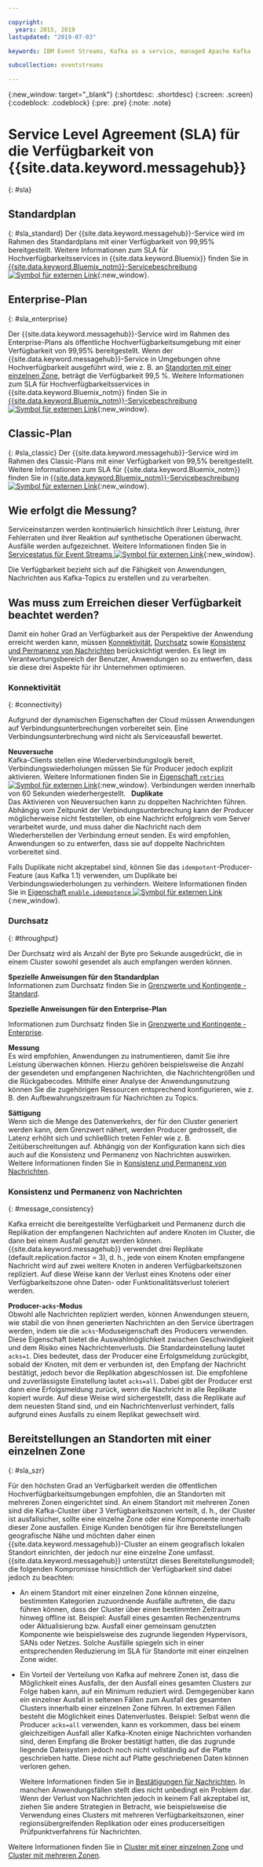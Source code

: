 ```yaml
---

copyright:
  years: 2015, 2019
lastupdated: "2019-07-03"

keywords: IBM Event Streams, Kafka as a service, managed Apache Kafka

subcollection: eventstreams

---
```


{:new_window: target="_blank"}
{:shortdesc: .shortdesc}
{:screen: .screen}
{:codeblock: .codeblock}
{:pre: .pre}
{:note: .note}

# Service Level Agreement (SLA) für die Verfügbarkeit von {{site.data.keyword.messagehub}} 
{: #sla}

## Standardplan
{: #sla_standard}
Der {{site.data.keyword.messagehub}}-Service wird im Rahmen des Standardplans mit einer Verfügbarkeit von 99,95% bereitgestellt.
Weitere Informationen zum SLA für Hochverfügbarkeitsservices in {{site.data.keyword.Bluemix}} finden Sie in
[{{site.data.keyword.Bluemix_notm}}-Servicebeschreibung ![Symbol für externen Link](../../icons/launch-glyph.svg "Symbol für externen Link")](https://www-03.ibm.com/software/sla/sladb.nsf/8bd55c6b9fa8039c86256c6800578854/c4ceb9f019f9eb4c862582f9001b3994/$FILE/i126-6605-16_04-2019_en_US.pdf){:new_window}.


## Enterprise-Plan
{: #sla_enterprise}

Der {{site.data.keyword.messagehub}}-Service wird im Rahmen des Enterprise-Plans als öffentliche Hochverfügbarkeitsumgebung mit einer Verfügbarkeit von 99,95% bereitgestellt. Wenn der {{site.data.keyword.messagehub}}-Service in Umgebungen ohne Hochverfügbarkeit ausgeführt wird, wie z. B. an [Standorten mit einer einzelnen Zone](#sla_szr), beträgt die Verfügbarkeit 99,5 %.
Weitere Informationen zum SLA für Hochverfügbarkeitsservices in {{site.data.keyword.Bluemix_notm}} finden Sie in
[{{site.data.keyword.Bluemix_notm}}-Servicebeschreibung ![Symbol für externen Link](../../icons/launch-glyph.svg "Symbol für externen Link")](https://www-03.ibm.com/software/sla/sladb.nsf/8bd55c6b9fa8039c86256c6800578854/c4ceb9f019f9eb4c862582f9001b3994/$FILE/i126-6605-16_04-2019_en_US.pdf){:new_window}. 

## Classic-Plan
{: #sla_classic}
Der {{site.data.keyword.messagehub}}-Service wird im Rahmen des Classic-Plans mit einer Verfügbarkeit von 99,5% bereitgestellt.
Weitere Informationen zum SLA für {{site.data.keyword.Bluemix_notm}} finden Sie in
[{{site.data.keyword.Bluemix_notm}}-Servicebeschreibung ![Symbol für externen Link](../../icons/launch-glyph.svg "Symbol für externen Link")](https://www-03.ibm.com/software/sla/sladb.nsf/8bd55c6b9fa8039c86256c6800578854/c4ceb9f019f9eb4c862582f9001b3994/$FILE/i126-6605-16_04-2019_en_US.pdf){:new_window}.

<!--
## What does 99.95% availability mean?
Availability refers to the ability of applications to produce and consume messages from Kafka topics.
-->

## Wie erfolgt die Messung?
Serviceinstanzen werden kontinuierlich hinsichtlich ihrer Leistung, ihrer Fehlerraten und ihrer Reaktion auf synthetische Operationen überwacht. Ausfälle werden aufgezeichnet. Weitere Informationen finden Sie in [Servicestatus für Event Streams ![Symbol für externen Link](../../icons/launch-glyph.svg "Symbol für externen Link")](https://cloud.ibm.com/status?component=messagehub&selected=status){:new_window}.

Die Verfügbarkeit bezieht sich auf die Fähigkeit von Anwendungen, Nachrichten aus Kafka-Topics zu erstellen und zu verarbeiten.

## Was muss zum Erreichen dieser Verfügbarkeit beachtet werden?
Damit ein hoher Grad an Verfügbarkeit aus der Perspektive der Anwendung erreicht werden kann, müssen [Konnektivität](/docs/services/EventStreams?topic=eventstreams-sla#connectivity), [Durchsatz](/docs/services/EventStreams?topic=eventstreams-sla#throughput) sowie [Konsistenz und Permanenz von Nachrichten](/docs/services/EventStreams?topic=eventstreams-sla#message_consistency) berücksichtigt werden. Es liegt im Verantwortungsbereich der Benutzer, Anwendungen so zu entwerfen, dass sie diese drei Aspekte für ihr Unternehmen optimieren.

### Konnektivität
{: #connectivity}

Aufgrund der dynamischen Eigenschaften der Cloud müssen Anwendungen auf Verbindungsunterbrechungen vorbereitet sein. Eine Verbindungsunterbrechung wird nicht als Serviceausfall bewertet.

**Neuversuche**<br/>
Kafka-Clients stellen eine Wiederverbindungslogik bereit, Verbindungswiederholungen müssen Sie für Producer jedoch explizit aktivieren. Weitere Informationen finden Sie in [ Eigenschaft <code>retries</code> ![Symbol für externen Link](../../icons/launch-glyph.svg "Symbol für externen Link")](http://kafka.apache.org/11/documentation.html#producerconfigs){:new_window}. Verbindungen werden innerhalb von 60 Sekunden wiederhergestellt.
 
**Duplikate**<br/>
Das Aktivieren von Neuversuchen kann zu doppelten Nachrichten führen. Abhängig vom Zeitpunkt der Verbindungsunterbrechung kann der Producer möglicherweise nicht feststellen, ob eine Nachricht erfolgreich vom Server verarbeitet wurde, und muss daher die Nachricht nach dem Wiederherstellen der Verbindung erneut senden. Es wird empfohlen, Anwendungen so zu entwerfen, dass sie auf doppelte Nachrichten vorbereitet sind. 

Falls Duplikate nicht akzeptabel sind, können Sie das <code>idempotent</code>-Producer-Feature (aus Kafka 1.1) verwenden, um Duplikate bei Verbindungswiederholungen zu verhindern. Weitere Informationen finden Sie in [Eigenschaft <code>enable.idempotence</code> ![Symbol für externen Link](../../icons/launch-glyph.svg "Symbol für externen Link")](http://kafka.apache.org/11/documentation.html#producerconfigs){:new_window}.

### Durchsatz
{: #throughput}

Der Durchsatz wird als Anzahl der Byte pro Sekunde ausgedrückt, die in einem Cluster sowohl gesendet als auch empfangen werden können.

**Spezielle Anweisungen für den Standardplan**<br/>
Informationen zum Durchsatz finden Sie in [Grenzwerte und Kontingente - Standard](/docs/services/EventStreams?topic=eventstreams-kafka_quotas#standard_throughput). 

**Spezielle Anweisungen für den Enterprise-Plan**<br/>

Informationen zum Durchsatz finden Sie in [Grenzwerte und Kontingente - Enterprise](/docs/services/EventStreams?topic=eventstreams-kafka_quotas#enterprise_throughput). 

**Messung**<br/>
Es wird empfohlen, Anwendungen zu instrumentieren, damit Sie ihre Leistung überwachen können. Hierzu gehören beispielsweise die Anzahl der gesendeten und empfangenen Nachrichten, die Nachrichtengrößen und die Rückgabecodes. Mithilfe einer Analyse der Anwendungsnutzung können Sie die zugehörigen Ressourcen entsprechend konfigurieren, wie z. B. den Aufbewahrungszeitraum für Nachrichten zu Topics.

**Sättigung**<br/>
Wenn sich die Menge des Datenverkehrs, der für den Cluster generiert werden kann, dem Grenzwert nähert, werden Producer gedrosselt, die Latenz erhöht sich und schließlich treten Fehler wie z. B. Zeitüberschreitungen auf. Abhängig von der Konfiguration kann sich dies auch auf die Konsistenz und Permanenz von Nachrichten auswirken. Weitere Informationen finden Sie in [Konsistenz und Permanenz von Nachrichten](/docs/services/EventStreams?topic=eventstreams-sla#message_consistency).

### Konsistenz und Permanenz von Nachrichten
{: #message_consistency}

Kafka erreicht die bereitgestellte Verfügbarkeit und Permanenz durch die Replikation der empfangenen Nachrichten auf andere Knoten im Cluster, die dann bei einem Ausfall genutzt werden können. {{site.data.keyword.messagehub}} verwendet drei Replikate (default.replication.factor = 3), d. h., jede von einem Knoten empfangene Nachricht wird auf zwei weitere Knoten in anderen Verfügbarkeitszonen repliziert. Auf diese Weise kann der Verlust eines Knotens oder einer Verfügbarkeitszone ohne Daten- oder Funktionalitätsverlust toleriert werden.

**Producer-<code>acks</code>-Modus**<br/>
Obwohl alle Nachrichten repliziert werden, können Anwendungen steuern, wie stabil die von ihnen generierten Nachrichten an den Service übertragen werden, indem sie die <code>acks</code>-Moduseigenschaft des Producers verwenden. Diese Eigenschaft bietet die Auswahlmöglichkeit zwischen Geschwindigkeit und dem Risiko eines Nachrichtenverlusts. Die Standardeinstellung lautet <code>acks=1</code>. Dies bedeutet, dass der Producer eine Erfolgsmeldung zurückgibt, sobald der Knoten, mit dem er verbunden ist, den Empfang der Nachricht bestätigt, jedoch bevor die Replikation abgeschlossen ist. Die empfohlene und zuverlässigste Einstellung lautet <code>acks=all</code>. Dabei gibt der Producer erst dann eine Erfolgsmeldung zurück, wenn die Nachricht in alle Replikate kopiert wurde. Auf diese Weise wird sichergestellt, dass die Replikate auf dem neuesten Stand sind, und ein Nachrichtenverlust verhindert, falls aufgrund eines Ausfalls zu einem Replikat gewechselt wird.

## Bereitstellungen an Standorten mit einer einzelnen Zone
{: #sla_szr}

Für den höchsten Grad an Verfügbarkeit werden die öffentlichen Hochverfügbarkeitsumgebungen empfohlen, die an Standorten mit mehreren Zonen eingerichtet sind. An einem Standort mit mehreren Zonen sind die Kafka-Cluster über 3 Verfügbarkeitszonen verteilt, d. h., der Cluster ist ausfallsicher, sollte eine einzelne Zone oder eine Komponente innerhalb dieser Zone ausfallen. Einige Kunden benötigen für ihre Bereitstellungen geografische Nähe und möchten daher einen {{site.data.keyword.messagehub}}-Cluster an einem geografisch lokalen Standort einrichten, der jedoch nur eine einzelne Zone umfasst. {{site.data.keyword.messagehub}} unterstützt dieses Bereitstellungsmodell; die folgenden Kompromisse hinsichtlich der Verfügbarkeit sind dabei jedoch zu beachten: 
* An einem Standort mit einer einzelnen Zone können einzelne, bestimmten Kategorien zuzuordnende Ausfälle auftreten, die dazu führen können, dass der Cluster über einen bestimmten Zeitraum hinweg offline ist. Beispiel: Ausfall eines gesamten Rechenzentrums oder Aktualisierung bzw. Ausfall einer gemeinsam genutzten Komponente wie beispielsweise des zugrunde liegenden Hypervisors, SANs oder Netzes. Solche Ausfälle spiegeln sich in einer entsprechenden Reduzierung im SLA für Standorte mit einer einzelnen Zone wider. 
* Ein Vorteil der Verteilung von Kafka auf mehrere Zonen ist, dass die Möglichkeit eines Ausfalls, der den Ausfall eines gesamten Clusters zur Folge haben kann, auf ein Minimum reduziert wird. Demgegenüber kann ein einzelner Ausfall in seltenen Fällen zum Ausfall des gesamten Clusters innerhalb einer einzelnen Zone führen. In extremen Fällen besteht die Möglichkeit eines Datenverlustes. Beispiel: Selbst wenn die Producer <code>acks=all</code> verwenden, kann es vorkommen, dass bei einem gleichzeitigen Ausfall aller Kafka-Knoten einige Nachrichten vorhanden sind, deren Empfang die Broker bestätigt hatten, die das zugrunde liegende Dateisystem jedoch noch nicht vollständig auf die Platte geschrieben hatte. Diese nicht auf Platte geschriebenen Daten können verloren gehen.  

    Weitere Informationen finden Sie in [Bestätigungen für Nachrichten](/docs/services/EventStreams?topic=eventstreams-producing_messages#message_acknowledgments). In manchen Anwendungsfällen stellt dies nicht unbedingt ein Problem dar. Wenn der Verlust von Nachrichten jedoch in keinem Fall akzeptabel ist, ziehen Sie andere Strategien in Betracht, wie beispielsweise die Verwendung eines Clusters mit mehreren Verfügbarkeitszonen, einer regionsübergreifenden Replikation oder eines producerseitigen Prüfpunktverfahrens für Nachrichten. 

Weitere Informationen finden Sie in [Cluster mit einer einzelnen Zone](/docs/containers?topic=containers-regions-and-zones#regions_single_zone) und [Cluster mit mehreren Zonen](/docs/containers?topic=containers-regions-and-zones#regions_multizone).
